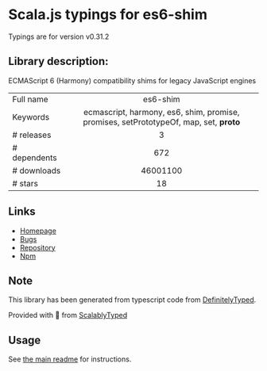 
# Scala.js typings for es6-shim

Typings are for version v0.31.2

## Library description:
ECMAScript 6 (Harmony) compatibility shims for legacy JavaScript engines

|                    |                 |
| ------------------ | :-------------: |
| Full name          | es6-shim |
| Keywords           | ecmascript, harmony, es6, shim, promise, promises, setPrototypeOf, map, set, __proto__ |
| # releases         | 3 |
| # dependents       | 672 |
| # downloads        | 46001100 |
| # stars            | 18 |

## Links
- [Homepage](https://github.com/paulmillr/es6-shim/)
- [Bugs](https://github.com/paulmillr/es6-shim/issues)
- [Repository](https://github.com/paulmillr/es6-shim)
- [Npm](https://www.npmjs.com/package/es6-shim)
    


## Note
This library has been generated from typescript code from [DefinitelyTyped](https://definitelytyped.org).

Provided with :purple_heart: from [ScalablyTyped](https://github.com/oyvindberg/ScalablyTyped)

## Usage
See [the main readme](../../readme.md) for instructions.


